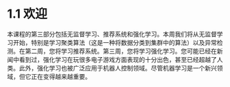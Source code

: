 # 1.1 欢迎
本课程的第三部分包括无监督学习、推荐系统和强化学习。本周我们将从无监督学习开始，特别是学习聚类算法（这是一种将数据分类到集群中的算法）以及异常检测。在第二周，您将学习推荐系统。第三周，您将学习强化学习。您可能已经在新闻中看到过，强化学习在玩很多电子游戏方面表现的十分出色，甚至已经超越了人类。此外，强化学习也被广泛应用于机器人控制领域。尽管机器学习是一个新兴领域，但它正在变得越来越重要。